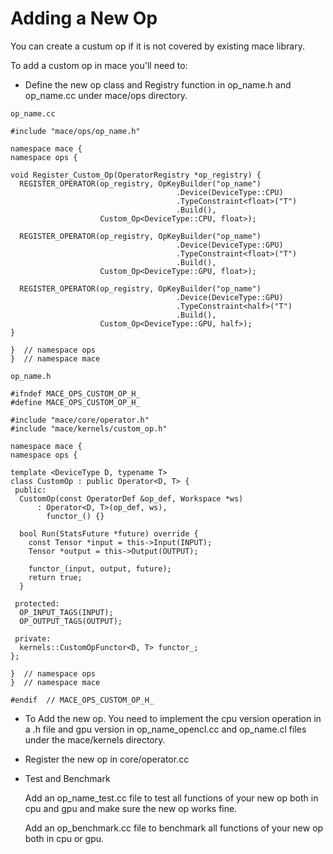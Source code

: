 Adding a New Op
===============

You can create a custum op if it is not covered by existing mace library.

To add a custom op in mace you'll need to:

- Define the new op class and Registry function in op_name.h and op_name.cc under mace/ops directory. 


```
op_name.cc  

#include "mace/ops/op_name.h"

namespace mace {
namespace ops {

void Register_Custom_Op(OperatorRegistry *op_registry) {
  REGISTER_OPERATOR(op_registry, OpKeyBuilder("op_name")
                                     .Device(DeviceType::CPU)
                                     .TypeConstraint<float>("T")
                                     .Build(),
                    Custom_Op<DeviceType::CPU, float>);

  REGISTER_OPERATOR(op_registry, OpKeyBuilder("op_name")
                                     .Device(DeviceType::GPU)
                                     .TypeConstraint<float>("T")
                                     .Build(),
                    Custom_Op<DeviceType::GPU, float>);

  REGISTER_OPERATOR(op_registry, OpKeyBuilder("op_name")
                                     .Device(DeviceType::GPU)
                                     .TypeConstraint<half>("T")
                                     .Build(),
                    Custom_Op<DeviceType::GPU, half>);
}

}  // namespace ops
}  // namespace mace

```


```
op_name.h

#ifndef MACE_OPS_CUSTOM_OP_H_
#define MACE_OPS_CUSTOM_OP_H_

#include "mace/core/operator.h"
#include "mace/kernels/custom_op.h"

namespace mace {
namespace ops {

template <DeviceType D, typename T>
class CustomOp : public Operator<D, T> {
 public:
  CustomOp(const OperatorDef &op_def, Workspace *ws)
      : Operator<D, T>(op_def, ws),
        functor_() {}

  bool Run(StatsFuture *future) override {
    const Tensor *input = this->Input(INPUT);
    Tensor *output = this->Output(OUTPUT);
   
    functor_(input, output, future);
    return true;
  }

 protected:
  OP_INPUT_TAGS(INPUT);
  OP_OUTPUT_TAGS(OUTPUT);

 private:
  kernels::CustomOpFunctor<D, T> functor_;
};

}  // namespace ops
}  // namespace mace

#endif  // MACE_OPS_CUSTOM_OP_H_

```

- To Add the new op. You need to implement the cpu version operation in a .h file and gpu version in op_name_opencl.cc and op_name.cl files under the mace/kernels directory.

- Register the new op in core/operator.cc
 
 
- Test and Benchmark
 
    Add an op_name_test.cc file to test all functions of your new op both in cpu and gpu and make sure the new op works fine.
 
     Add an op_benchmark.cc file to benchmark all functions of your new op both in cpu or gpu.
  
 
 
 
